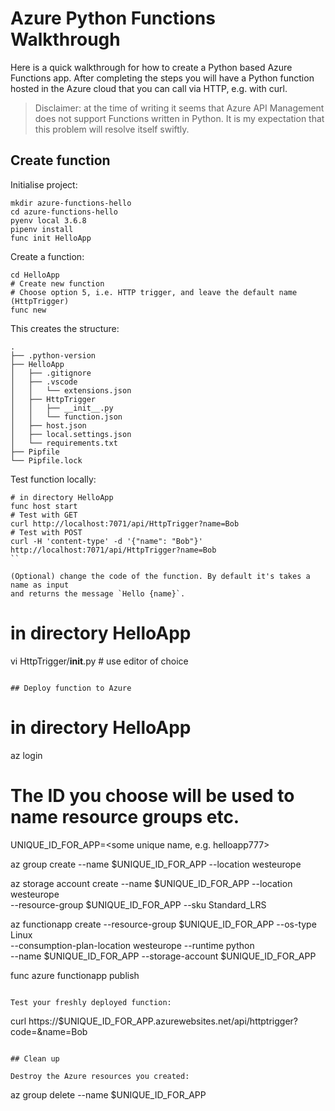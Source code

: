 # Azure Python Functions Walkthrough

Here is a quick walkthrough for how to create a Python based Azure Functions app.
After completing the steps you will have a Python function hosted in the Azure cloud
that you can call via HTTP, e.g. with curl.

> Disclaimer: at the time of writing it seems that Azure API Management does
not support Functions written in Python. It is my expectation that this problem
will resolve itself swiftly.

## Create function

Initialise project:

```
mkdir azure-functions-hello
cd azure-functions-hello
pyenv local 3.6.8
pipenv install
func init HelloApp
```

Create a function:

```
cd HelloApp
# Create new function
# Choose option 5, i.e. HTTP trigger, and leave the default name (HttpTrigger)
func new
```

This creates the structure:

```
.
├── .python-version
├── HelloApp
│   ├── .gitignore
│   ├── .vscode
│   │   └── extensions.json
│   ├── HttpTrigger
│   │   ├── __init__.py
│   │   └── function.json
│   ├── host.json
│   ├── local.settings.json
│   └── requirements.txt
├── Pipfile
└── Pipfile.lock
```

Test function locally:

```
# in directory HelloApp
func host start
# Test with GET
curl http://localhost:7071/api/HttpTrigger?name=Bob
# Test with POST
curl -H 'content-type' -d '{"name": "Bob"}' http://localhost:7071/api/HttpTrigger?name=Bob
``

(Optional) change the code of the function. By default it's takes a name as input
and returns the message `Hello {name}`.

```
# in directory HelloApp
vi HttpTrigger/__init__.py  # use editor of choice
```

## Deploy function to Azure

```
# in directory HelloApp


az login

# The ID you choose will be used to name resource groups etc.
UNIQUE_ID_FOR_APP=<some unique name, e.g. helloapp777>

az group create --name $UNIQUE_ID_FOR_APP --location westeurope

az storage account create --name $UNIQUE_ID_FOR_APP --location westeurope \
--resource-group $UNIQUE_ID_FOR_APP --sku Standard_LRS

az functionapp create --resource-group $UNIQUE_ID_FOR_APP --os-type Linux \
--consumption-plan-location westeurope  --runtime python \
--name $UNIQUE_ID_FOR_APP --storage-account $UNIQUE_ID_FOR_APP

func azure functionapp publish
```

Test your freshly deployed function:

```
curl https://$UNIQUE_ID_FOR_APP.azurewebsites.net/api/httptrigger?code=<autogenerated code>\&name=Bob
```

## Clean up

Destroy the Azure resources you created:

```
az group delete --name $UNIQUE_ID_FOR_APP
```
